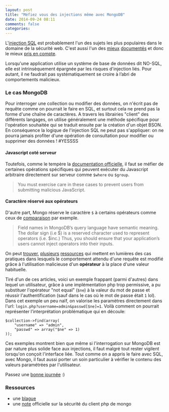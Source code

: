 ```yaml
---
layout: post
title: "Méfiez vous des injections même avec MongoDB"
date: 2014-09-24 08:11
comments: false
categories: 
---
```


L'[injection SQL](http://en.wikipedia.org/wiki/SQL_injection) est probablement l'un des sujets les plus populaires dans le domaine de la sécurité web. C'est aussi l'un des [mieux](https://sysadmincasts.com/episodes/21-anatomy-of-a-sql-injection-attack-leading-to-code-execution) [documentés](http://www.root-me.org/fr/Documentation/Web/Injection-SQL) et donc le mieux [pris en compte](http://stackoverflow.com/questions/60174/how-can-i-prevent-sql-injection-in-php).

Lorsqu'une application utilise un système de base de données dit NO-SQL, elle est intrinsèquement épargnée par les risques d'injection liés. Pour autant, il ne faudrait pas systématiquement se croire à l’abri de comportements malicieux.

### Le cas MongoDB

Pour interroger une collection ou modifier des données, on n'écrit pas de requête comme on pourrait le faire en SQL, et surtout cela ne prend pas la forme d'une chaîne de caractères. A travers les librairies "client" des différents langages, on utilise généralement une méthode spécifique pour l'opération souhaitée qui se traduit ensuite par la création d'un objet BSON. En conséquence la logique de l'injection SQL ne peut pas s'appliquer: on ne pourra jamais profiter d'une opération de consultation pour modifier ou supprimer des données ! #YESSSS

#### Javascript coté serveur

Toutefois, comme le tempère la [documentation officielle](http://docs.mongodb.org/manual/faq/developers/#how-does-mongodb-address-sql-or-query-injection), il faut se méfier de certaines opérations spécifiques qui peuvent exécuter du Javascript arbitraire directement sur serveur comme `$where` ou `$group`. 

> You must exercise care in these cases to prevent users from submitting malicious JavaScript.

#### Caractère réservé aux opérateurs

D'autre part, Mongo réserve le caractère `$` à certains opérateurs comme ceux de [comparaison](http://docs.mongodb.org/manual/reference/operator/query-comparison/) par exemple.

> Field names in MongoDB’s query language have semantic meaning. The dollar sign (i.e $) is a reserved character used to represent operators (i.e. $inc.) Thus, you should ensure that your application’s users cannot inject operators into their inputs.

On peut [trouver](http://cirw.in/blog/hash-injection), [plusieurs](https://www.idontplaydarts.com/2010/07/mongodb-is-vulnerable-to-sql-injection-in-php-at-least/) [ressources](http://blog.websecurify.com/2014/08/hacking-nodejs-and-mongodb.html) qui mettent en lumières des cas pratiques dans lesquels le comportement attendu d'une requête est modifié grâce à l'utilisation malicieuse d'un __opérateur__ à la place d'une valeur habituelle.

Tiré d'un de ces articles, voici un exemple frappant (parmi d'autres) dans lequel un utilisateur, grâce à une implémentation php trop permissive, a pu substituer l'opérateur "not equal" (`$ne`) à la valeur du mot de passe et réussir l'authentification (sauf dans le cas où le mot de passe était `1` lol). Dans cet exemple un peu naïf, on valorise les paramètres directement dans l'url: `login.php?username=admin&passwd[$ne]=1`. Voilà comment on pourrait représenter l’interprétation problématique qui en découle:

	$collection->find(array(
    	"username" => "admin",
    	"passwd" => array("$ne" => 1)
	));


Ces exemples montrent bien que même si l'interrogation sur MongoDB est par nature plus solide face aux injections, il faut malgré tout rester vigilent lorsqu'on conçoit l'interface liée. Tout comme on a appris le faire avec SQL, avec Mongo, il faut aussi porter un soin particulier à vérifier le contenu des valeurs paramétrées par l'utilisateur.

Passez une [bonne journée](http://www.youtube.com/watch?v=IugOfDBWcGc) :)


### Ressources

- une [blague](http://xkcd.com/327/)
- une [note](http://php.net/manual/en/mongo.security.php) officielle sur la sécurité du client php de mongo